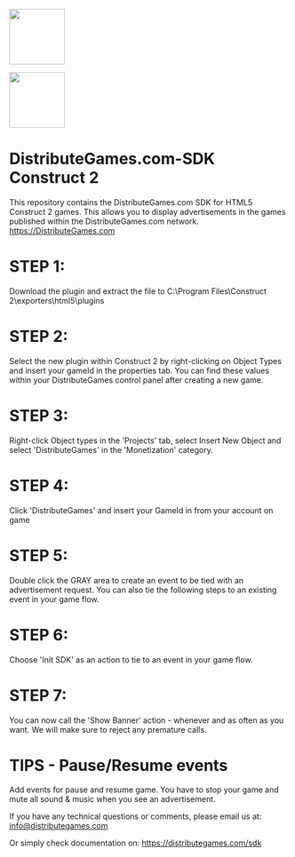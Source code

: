 <p><img src="https://avatars2.githubusercontent.com/u/48458546?s=460&v=4" width="100" alt="" data-canonical-src="https://avatars2.githubusercontent.com/u/48458546?s=460&v=4g"></p>

<p><img src="https://distributegames.com/images/construct2logo.png" width="100" alt="" data-canonical-src="https://distributegames.com/images/construct2logo.png"></p>

# DistributeGames.com-SDK Construct 2
This repository contains the DistributeGames.com SDK for HTML5 Construct 2 games. This allows you to display advertisements in the games published within the DistributeGames.com network. https://DistributeGames.com

# STEP 1:
Download the plugin and extract the file to C:\Program Files\Construct 2\exporters\html5\plugins

# STEP 2:
Select the new plugin within Construct 2 by right-clicking on Object Types and insert your gameId in the properties tab.
You can find these values within your DistributeGames control panel after creating a new game.

# STEP 3:
Right-click Object types in the 'Projects' tab, select Insert New Object and select 'DistributeGames' in the 'Monetization' category.

# STEP 4:
Click 'DistributeGames' and insert your GameId in from your account on game

# STEP 5:
Double click the GRAY area to create an event to be tied with an advertisement request. You can also tie the following steps to an existing event in your game flow.

# STEP 6:
Choose 'Init SDK' as an action to tie to an event in your game flow.

# STEP 7:
You can now call the 'Show Banner' action - whenever and as often as you want. We will make sure to reject any premature calls.

# TIPS - Pause/Resume events
Add events for pause and resume game. You have to stop your game and mute all sound & music when you see an advertisement.

If you have any technical questions or comments, please email us at:
info@distributegames.com

Or simply check documentation on:
https://distributegames.com/sdk
